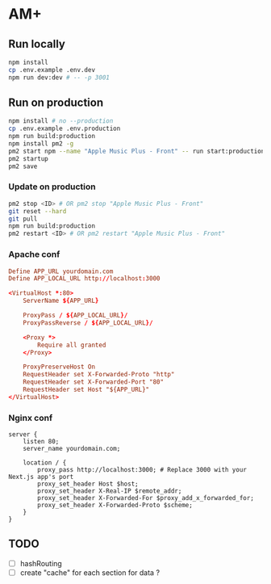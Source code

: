 # AM+

## Run locally

```bash
npm install
cp .env.example .env.dev
npm run dev:dev # -- -p 3001
```

## Run on production

```bash
npm install # no --production
cp .env.example .env.production
npm run build:production
npm install pm2 -g
pm2 start npm --name "Apple Music Plus - Front" -- run start:production # -- -p 3001
pm2 startup
pm2 save
```

### Update on production

```bash
pm2 stop <ID> # OR pm2 stop "Apple Music Plus - Front"
git reset --hard
git pull
npm run build:production
pm2 restart <ID> # OR pm2 restart "Apple Music Plus - Front"
```

### Apache conf

```conf
Define APP_URL yourdomain.com
Define APP_LOCAL_URL http://localhost:3000

<VirtualHost *:80>
    ServerName ${APP_URL}

    ProxyPass / ${APP_LOCAL_URL}/
    ProxyPassReverse / ${APP_LOCAL_URL}/

    <Proxy *>
        Require all granted
    </Proxy>

    ProxyPreserveHost On
    RequestHeader set X-Forwarded-Proto "http"
    RequestHeader set X-Forwarded-Port "80"
    RequestHeader set Host "${APP_URL}"
</VirtualHost>
```

### Nginx conf

```
server {
    listen 80;
    server_name yourdomain.com;

    location / {
        proxy_pass http://localhost:3000; # Replace 3000 with your Next.js app's port
        proxy_set_header Host $host;
        proxy_set_header X-Real-IP $remote_addr;
        proxy_set_header X-Forwarded-For $proxy_add_x_forwarded_for;
        proxy_set_header X-Forwarded-Proto $scheme;
    }
}
```

## TODO

-   [ ] hashRouting
-   [ ] create "cache" for each section for data ?
